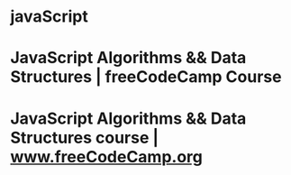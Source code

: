
# javaScript
JavaScript Algorithms &amp;&amp; Data Structures | freeCodeCamp Course
=======
# JavaScript Algorithms &amp;&amp; Data Structures course | www.freeCodeCamp.org

